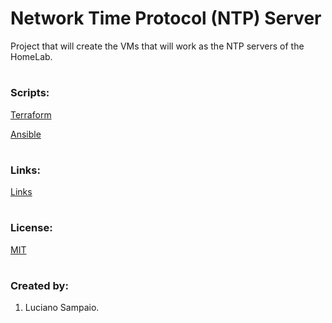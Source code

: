 # Network Time Protocol (NTP) Server
Project that will create the VMs that will work as the NTP servers of the HomeLab.

#
### Scripts:
[Terraform](terraform/ "Terraform")

[Ansible](ansible/ "Ansible")

#
### Links:

[Links](links.md "Links")

#
### License:

[MIT](LICENSE "MIT License")

#
### Created by:

1. Luciano Sampaio.
